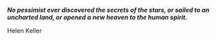 _**No pessimist ever discovered the secrets of the stars, or sailed to an uncharted land, or opened a new heaven to the human spirit.**_

Helen Keller